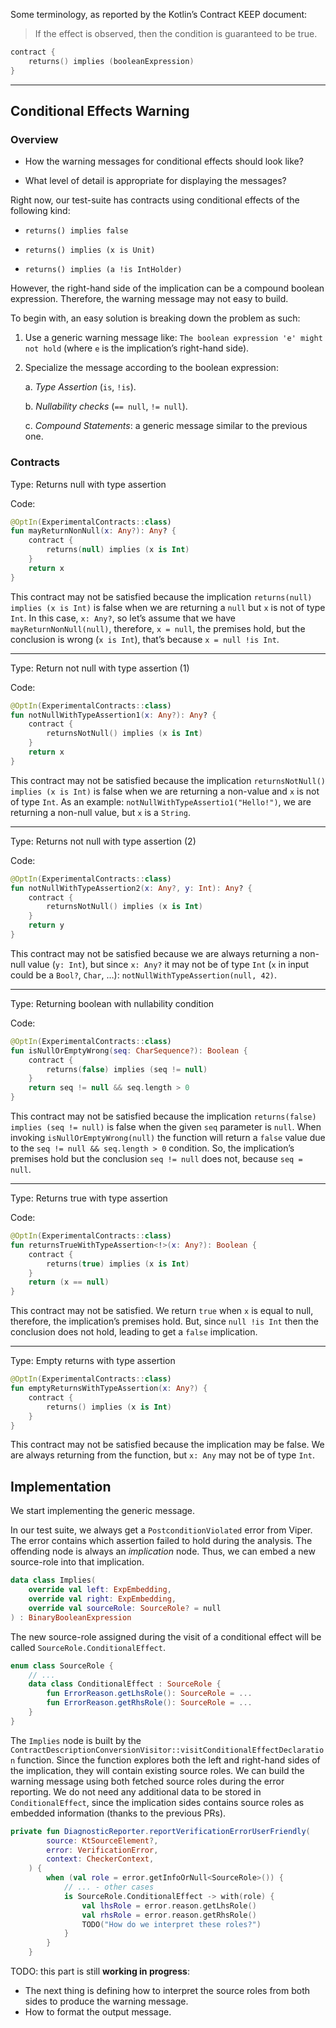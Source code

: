 Some terminology, as reported by the Kotlin’s Contract KEEP document:

> If the effect is observed, then the condition is guaranteed to be true.

```kotlin
contract {
    returns() implies (booleanExpression)
}
```

---

## Conditional Effects Warning

### Overview

* How the warning messages for conditional effects should look like?

* What level of detail is appropriate for displaying the messages?

Right now, our test-suite has contracts using conditional effects of the following kind:

* `returns() implies false`

* `returns() implies (x is Unit)`

* `returns() implies (a !is IntHolder)`

However, the right-hand side of the implication can be a compound boolean expression. Therefore, the warning message
may not easy to build.

To begin with, an easy solution is breaking down the problem as such:

1. Use a generic warning message like: `The boolean expression 'e' might not hold` (where `e` is the implication’s
    right-hand side).

2. Specialize the message according to the boolean expression:
    
    a. *Type Assertion* (`is`, `!is`).

    b. *Nullability checks* (`== null`, `!= null`).

    c. *Compound Statements*: a generic message similar to the previous one.


### Contracts

Type: Returns null with type assertion

Code:
```kotlin
@OptIn(ExperimentalContracts::class)
fun mayReturnNonNull(x: Any?): Any? {
    contract {
        returns(null) implies (x is Int)
    }
    return x
}
```
This contract may not be satisfied because the implication `returns(null) implies (x is Int)` is false when we
are returning a `null` but `x` is not of type `Int`. In this case, `x: Any?`, so let’s assume that we have 
`mayReturnNonNull(null)`, therefore, `x = null`, the premises hold, but the conclusion is wrong (`x is Int`),
that’s because `x = null !is Int`.

---
Type: Return not null with type assertion (1)

Code:
```kotlin
@OptIn(ExperimentalContracts::class)
fun notNullWithTypeAssertion1(x: Any?): Any? {
    contract {
        returnsNotNull() implies (x is Int)
    }
    return x
}
```
This contract may not be satisfied because the implication `returnsNotNull() implies (x is Int)` is false when we are
returning a non-value and `x` is not of type `Int`. As an example: `notNullWithTypeAssertio1("Hello!")`, we are 
returning a non-null value, but `x` is a `String`.

---
Type: Returns not null with type assertion (2)

Code:
```kotlin
@OptIn(ExperimentalContracts::class)
fun notNullWithTypeAssertion2(x: Any?, y: Int): Any? {
    contract {
        returnsNotNull() implies (x is Int)
    }
    return y
}
```
This contract may not be satisfied because we are always returning a non-null value (`y: Int`), but since `x: Any?` 
it may not be of type `Int` (`x` in input could be a `Bool?`, `Char`, …): `notNullWithTypeAssertion(null, 42)`.

---
Type: Returning boolean with nullability condition

Code:
```kotlin
@OptIn(ExperimentalContracts::class)
fun isNullOrEmptyWrong(seq: CharSequence?): Boolean {
    contract {
        returns(false) implies (seq != null)
    }
    return seq != null && seq.length > 0
}
```
This contract may not be satisfied because the implication `returns(false) implies (seq != null)` is false when the
given `seq` parameter is `null`. When invoking `isNullOrEmptyWrong(null)` the function will return a `false` value
due to the `seq != null && seq.length > 0` condition. So, the implication’s premises hold but the conclusion
`seq != null` does not, because `seq = null`. 

---
Type: Returns true with type assertion

Code: 
```kotlin
@OptIn(ExperimentalContracts::class)
fun returnsTrueWithTypeAssertion<!>(x: Any?): Boolean {
    contract {
        returns(true) implies (x is Int)
    }
    return (x == null)
}
```
This contract may not be satisfied. We return `true` when `x` is equal to null, therefore,
the implication’s premises hold. But, since `null !is Int` then the conclusion does not hold, leading to get a `false`
implication.

---
Type: Empty returns with type assertion

```kotlin
@OptIn(ExperimentalContracts::class)
fun emptyReturnsWithTypeAssertion(x: Any?) {
    contract {
        returns() implies (x is Int)
    }
}
```
This contract may not be satisfied because the implication may be false. We are always returning from the function,
but `x: Any` may not be of type `Int`.


## Implementation

We start implementing the generic message.

In our test suite, we always get a `PostconditionViolated` error from Viper. The error contains which assertion failed 
to hold during the analysis. The offending node is always an *implication* node. Thus, we can embed a new source-role
into that implication.

```kotlin
data class Implies(
    override val left: ExpEmbedding,
    override val right: ExpEmbedding,
    override val sourceRole: SourceRole? = null
) : BinaryBooleanExpression
```

The new source-role assigned during the visit of a conditional effect will be called `SourceRole.ConditionalEffect`.

```kotlin
enum class SourceRole {
    // ...
    data class ConditionalEffect : SourceRole {
        fun ErrorReason.getLhsRole(): SourceRole = ...
        fun ErrorReason.getRhsRole(): SourceRole = ...
    }
}
```

The `Implies` node is built by the `ContractDescriptionConversionVisitor::visitConditionalEffectDeclaration` function.
Since the function explores both the left and right-hand sides of the implication, they will contain existing source 
roles. We can build the warning message using both fetched source roles during the error reporting. We do not need
any additional data to be stored in `ConditionalEffect`, since the implication sides contains source roles as embedded
information (thanks to the previous PRs).

```kotlin
private fun DiagnosticReporter.reportVerificationErrorUserFriendly(
        source: KtSourceElement?,
        error: VerificationError,
        context: CheckerContext,
    ) {
        when (val role = error.getInfoOrNull<SourceRole>()) {
            // ... - other cases
            is SourceRole.ConditionalEffect -> with(role) {
                val lhsRole = error.reason.getLhsRole()
                val rhsRole = error.reason.getRhsRole()
                TODO("How do we interpret these roles?")
            }
        }
    }
```

TODO: this part is still **working in progress**:

* The next thing is defining how to interpret the source roles from both sides to produce the warning message.
* How to format the output message.
